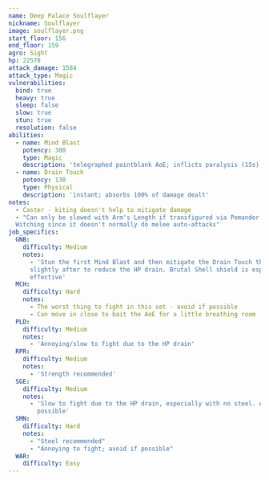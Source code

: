 ```yaml
---
name: Deep Palace Soulflayer
nickname: Soulflayer
image: soulflayer.png
start_floor: 156
end_floor: 159
agro: Sight
hp: 22578
attack_damage: 1584
attack_type: Magic
vulnerabilities:
  bind: true
  heavy: true
  sleep: false
  slow: true
  stun: true
  resolution: false
abilities:
  - name: Mind Blast
    potency: 300
    type: Magic
    description: 'telegraphed pointblank AoE; inflicts paralysis (15s)'
  - name: Drain Touch
    potency: 130
    type: Physical
    description: 'instant; absorbs 100% of damage dealt'
notes:
  - Caster - kiting doesn't help to mitigate damage
  - "Can only be slowed with Arm's Length if transfigured via Pomander of
  Witching since it doesn't normally do melee auto-attacks"
job_specifics:
  GNB:
    difficulty: Medium
    notes:
      - 'Stun the first Mind Blast and then mitigate the Drain Touch that comes
      slightly after to reduce the HP drain. Brutal Shell shield is especially
      effective'
  MCH:
    difficulty: Hard
    notes:
      - The worst thing to fight in this set - avoid if possible
      - Can move in close to bait the AoE for a little breathing room
  PLD:
    difficulty: Medium
    notes:
      - 'Annoying/slow to fight due to the HP drain'
  RPR:
    difficulty: Medium
    notes:
      - 'Strength recommended'
  SGE:
    difficulty: Medium
    notes:
      - 'Slow to fight due to the HP drain, especially with no steel. Avoid if
        possible'
  SMN:
    difficulty: Hard
    notes:
      - "Steel recommended"
      - "Annoying to fight; avoid if possible"
  WAR:
    difficulty: Easy
---
```

